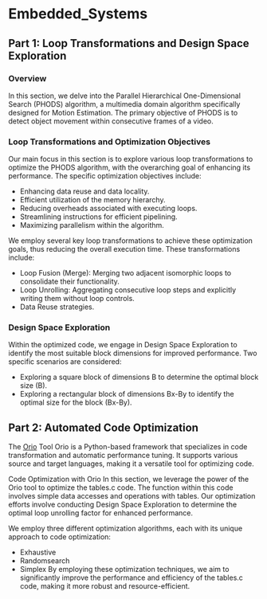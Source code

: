 # Embedded_Systems
## Part 1: Loop Transformations and Design Space Exploration
### Overview
In this section, we delve into the Parallel Hierarchical One-Dimensional Search (PHODS) algorithm, a multimedia domain algorithm specifically designed for Motion Estimation. The primary objective of PHODS is to detect object movement within consecutive frames of a video.

### Loop Transformations and Optimization Objectives
Our main focus in this section is to explore various loop transformations to optimize the PHODS algorithm, with the overarching goal of enhancing its performance. The specific optimization objectives include:

* Enhancing data reuse and data locality.
* Efficient utilization of the memory hierarchy.
* Reducing overheads associated with executing loops.
* Streamlining instructions for efficient pipelining.
* Maximizing parallelism within the algorithm.

We employ several key loop transformations to achieve these optimization goals, thus reducing the overall execution time. These transformations include:

* Loop Fusion (Merge): Merging two adjacent isomorphic loops to consolidate their functionality.
* Loop Unrolling: Aggregating consecutive loop steps and explicitly writing them without loop controls.
* Data Reuse strategies.

### Design Space Exploration
Within the optimized code, we engage in Design Space Exploration to identify the most suitable block dimensions for improved performance. Two specific scenarios are considered:

* Exploring a square block of dimensions Β to determine the optimal block size (B).
* Exploring a rectangular block of dimensions Βx-By to identify the optimal size for the block (Bx-By).

## Part 2: Automated Code Optimization
The [Orio](https://brnorris03.github.io/Orio/) Tool
Orio is a Python-based framework that specializes in code transformation and automatic performance tuning. It supports various source and target languages, making it a versatile tool for optimizing code.

Code Optimization with Orio
In this section, we leverage the power of the Orio tool to optimize the tables.c code. The function within this code involves simple data accesses and operations with tables. Our optimization efforts involve conducting Design Space Exploration to determine the optimal loop unrolling factor for enhanced performance.

We employ three different optimization algorithms, each with its unique approach to code optimization:

* Exhaustive
* Randomsearch
* Simplex
By employing these optimization techniques, we aim to significantly improve the performance and efficiency of the tables.c code, making it more robust and resource-efficient.
